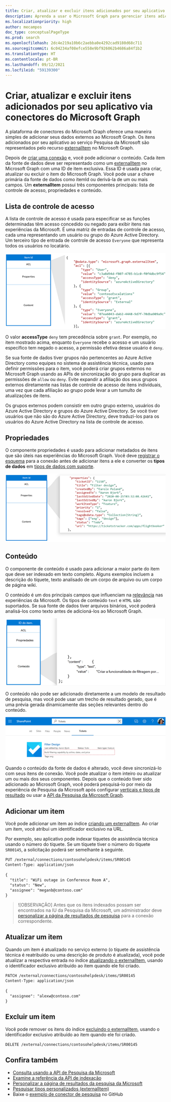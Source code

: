 ```yaml
---
title: Criar, atualizar e excluir itens adicionados por seu aplicativo na conexão do Microsoft Graph
description: Aprenda a usar o Microsoft Graph para gerenciar itens adicionados pelo seu aplicativo ao serviço Pesquisa da Microsoft
ms.localizationpriority: high
author: mecampos
doc_type: conceptualPageType
ms.prod: search
ms.openlocfilehash: 2dc4e219a10b6c2aebba0e4292cad9180d68c711
ms.sourcegitcommit: 6c04234af08efce558e9bf926062b4686a84f1b2
ms.translationtype: HT
ms.contentlocale: pt-BR
ms.lasthandoff: 09/12/2021
ms.locfileid: "59139300"
---
```

<!---<author of this doc: rsamai>--->

# <a name="create-update-and-delete-items-added-by-your-application-via-microsoft-graph-connectors"></a>Criar, atualizar e excluir itens adicionados por seu aplicativo via conectores do Microsoft Graph

A plataforma de conectores do Microsoft Graph oferece uma maneira simples de adicionar seus dados externos ao Microsoft Graph. Os itens adicionados por seu aplicativo ao serviço Pesquisa da Microsoft são representados pelo recurso [externalItem](/graph/api/resources/externalitem?view=graph-rest-beta&preserve-view=true) no Microsoft Graph.

Depois de [criar uma conexão](/graph/api/external-post-connections?view=graph-rest-beta&preserve-view=true) e, você pode adicionar o conteúdo. Cada item da fonte de dados deve ser representado como um [externalItem](/graph/api/resources/externalitem?view=graph-rest-beta&preserve-view=true) no Microsoft Graph com uma ID de item exclusiva. Essa ID é usada para criar, atualizar ou excluir o item do Microsoft Graph. Você pode usar a chave primária da fonte de dados como itemId ou derivá-la de um ou mais campos. Um **externalItem** possui três componentes principais: lista de controle de acesso, propriedades e conteúdo.

## <a name="access-control-list"></a>Lista de controle de acesso

A lista de controle de acesso é usada para especificar se as funções determinadas têm acesso concedido ou negado para exibir itens nas experiências da Microsoft. É uma matriz de entradas de controle de acesso, cada uma representando um usuário ou grupo do Azure Active Directory. Um terceiro tipo de entrada de controle de acesso `Everyone` que representa todos os usuários no locatário.

![Um exemplo de lista de controle de acesso](./images/connectors-images/connecting-external-content-manage-items-acl.png)

O valor **accessType** `deny` tem precedência sobre `grant`. Por exemplo, no item mostrado acima, enquanto `Everyone` recebe o acesso e um usuário específico tem negado o acesso, a permissão efetiva desse usuário é `deny`.

Se sua fonte de dados tiver grupos não pertencentes ao Azure Active Directory como equipes no sistema de assistência técnica, usado para definir permissões para o item, você poderá criar grupos externos no Microsoft Graph usando as APIs de sincronização do grupo para duplicar as permissões de `allow` ou `deny`. Evite expandir a afiliação dos seus grupos externos diretamente nas listas de controle de acesso de itens individuais, uma vez que cada afiliação ao grupo pode levar a um tumulto de atualizações de itens.

Os grupos externos podem consistir em outro grupo externo, usuários do Azure Active Directory e grupos do Azure Active Directory. Se você tiver usuários que não são do Azure Active Directory, deve traduzi-los para os usuários do Azure Active Directory na lista de controle de acesso.

## <a name="properties"></a>Propriedades

O componente propriedades é usado para adicionar metadados de itens que são úteis nas experiências do Microsoft Graph. Você deve [registrar o esquema](./connecting-external-content-manage-schema.md) para a conexão antes de adicionar itens a ele e converter os **tipos de dados** em [tipos de dados com suporte](/graph/api/resources/property?view=graph-rest-beta&preserve-view=true).

![Exemplo de um componente de propriedade](./images/connectors-images/connecting-external-content-manage-items-1.png)

## <a name="content"></a>Conteúdo

O componente de conteúdo é usado para adicionar a maior parte do item que deve ser indexado em texto completo. Alguns exemplos incluem a descrição do tíquete, texto analisado de um corpo de arquivo ou um corpo de página wiki.

O conteúdo é um dos principais campos que influenciam na [relevância](./connecting-external-content-manage-schema.md#relevance) nas experiências da Microsoft. Os tipos de conteúdo `text` e `HTML` são suportados. Se sua fonte de dados tiver arquivos binários, você poderá analisá-los como texto antes de adicioná-los ao Microsoft Graph.

![Um exemplo de componente de conteúdo](./images/connectors-images/connecting-external-content-manage-items-2.png)

O conteúdo não pode ser adicionado diretamente a um modelo de resultado de pesquisa, mas você pode usar um trecho de resultado gerado, que é uma prévia gerada dinamicamente das seções relevantes dentro do conteúdo.

![Uma captura de tela de um modelo de resultado de pesquisa](./images/connectors-images/connecting-external-content-manage-items-3.svg)

Quando o conteúdo da fonte de dados é alterado, você deve sincronizá-lo com seus itens de conexão. Você pode atualizar o item inteiro ou atualizar um ou mais dos seus componentes. Depois que o conteúdo tiver sido adicionado ao Microsoft Graph, você poderá pesquisá-lo por meio da experiência de Pesquisa da Microsoft após configurar [verticais e tipos de resultado](/MicrosoftSearch/customize-search-page) ou usar a [API da Pesquisa da Microsoft Graph](/graph/api/resources/search-api-overview?view=graph-rest-beta&preserve-view=true).

## <a name="add-an-item"></a>Adicionar um item

Você pode adicionar um item ao índice [criando um externalItem](/graph/api/externalconnection-put-items?view=graph-rest-beta&preserve-view=true). Ao criar um item, você atribui um identificador exclusivo na URL.

Por exemplo, seu aplicativo pode indexar tíquetes de assistência técnica usando o número do tíquete. Se um tíquete tiver o número do tíquete `SR00145`, a solicitação poderá ser semelhante à seguinte.

```http
PUT /external/connections/contosohelpdesk/items/SR00145
Content-Type: application/json

{
  "title": "WiFi outage in Conference Room A",
  "status": "New",
  "assignee": "meganb@contoso.com"
}
```

> ![OBSERVAÇÃO] Antes que os itens indexados possam ser encontrados na IU da Pesquisa da Microsoft, um administrador deve [personalizar a página de resultados de pesquisa](/MicrosoftSearch/configure-connector#next-steps-customize-the-search-results-page) para a conexão correspondente.

## <a name="update-an-item"></a>Atualizar um item

Quando um item é atualizado no serviço externo (o tíquete de assistência técnica é reatribuído ou uma descrição de produto é atualizada), você pode atualizar a respectiva entrada no índice [atualizando o externalItem](/graph/api/externalitem-update?view=graph-rest-beta&preserve-view=true), usando o identificador exclusivo atribuído ao item quando ele foi criado.

```http
PATCH /external/connections/contosohelpdesk/items/SR00145
Content-Type: application/json

{
  "assignee": "alexw@contoso.com"
}
```

## <a name="delete-an-item"></a>Excluir um item

Você pode remover os itens do índice [excluindo o externalItem](/graph/api/externalitem-delete?view=graph-rest-beta&preserve-view=true), usando o identificador exclusivo atribuído ao item quando ele foi criado.

```http
DELETE /external/connections/contosohelpdesk/items/SR00145
```

## <a name="see-also"></a>Confira também

- [Consulta usando a API de Pesquisa da Microsoft](search-concept-overview.md#why-use-the-microsoft-search-api)
- [Examine a referência da API de indexação](/graph/api/resources/indexing-api-overview?view=graph-rest-beta&preserve-view=true)
- [Personalizar a página de resultados da pesquisa da Microsoft](/MicrosoftSearch/customize-search-page)
- [Pesquisar tipos personalizados (externalItem)](search-concept-custom-types.md)
- Baixe o [exemplo de conector de pesquisa](https://github.com/microsoftgraph/msgraph-search-connector-sample) no GitHub
